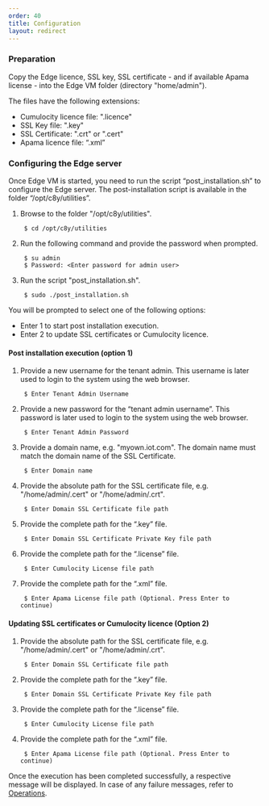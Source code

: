 ```yaml
---
order: 40
title: Configuration
layout: redirect
---
```


### Preparation

Copy the Edge licence, SSL key, SSL certificate - and if available Apama license - into the Edge VM folder (directory "home/admin"). 

The files have the following extensions:

* Cumulocity licence file: ".licence"
* SSL Key file: ".key"
* SSL Certificate: ".crt" or ".cert" 
* Apama licence file: “.xml”


### Configuring the Edge server

Once Edge VM is started, you need to run the script “post_installation.sh” to configure the Edge server. The post-installation script is available in the folder “/opt/c8y/utilities”.

1. Browse to the folder "/opt/c8y/utilities". 

		$ cd /opt/c8y/utilities
	
1. Run the following command and provide the password when prompted.

		$ su admin 
		$ Password: <Enter password for admin user>

	
1. Run the script "post_installation.sh".

		$ sudo ./post_installation.sh 

You will be prompted to select one of the following options:

* Enter 1 to start post installation execution.
* Enter 2 to update SSL certificates or Cumulocity licence.
	
#### Post installation execution (option 1)
	
1. Provide a new username for the tenant admin. This username is later used to login to the system using the web browser.

		$ Enter Tenant Admin Username

1. Provide a new password for the “tenant admin username”. This password is later used to login to the system using the web browser. 

		$ Enter Tenant Admin Password 

1. Provide a domain name, e.g. "myown.iot.com". The domain name must match the domain name of the SSL Certificate.

		$ Enter Domain name 

1. Provide the absolute path for the SSL certificate file, e.g. "/home/admin/<filename>.cert" or "/home/admin/<filename>.crt". 

		$ Enter Domain SSL Certificate file path

1. Provide the complete path for the “.key” file.

		$ Enter Domain SSL Certificate Private Key file path 

1. Provide the complete path for the “.license” file.

		$ Enter Cumulocity License file path

1. Provide the complete path for the “.xml” file.

		$ Enter Apama License file path (Optional. Press Enter to continue)


#### Updating SSL certificates or Cumulocity licence (Option 2)

1. Provide the absolute path for the SSL certificate file, e.g. "/home/admin/<filename>.cert" or "/home/admin/<filename>.crt". 

		$ Enter Domain SSL Certificate file path

1. Provide the complete path for the “.key” file.

		$ Enter Domain SSL Certificate Private Key file path 

1. Provide the complete path for the “.license” file.

		$ Enter Cumulocity License file path

1. Provide the complete path for the “.xml” file.

		$ Enter Apama License file path (Optional. Press Enter to continue)



Once the execution has been completed successfully, a respective message will be displayed. In case of any failure messages, refer to [Operations](guides/edge/operations).